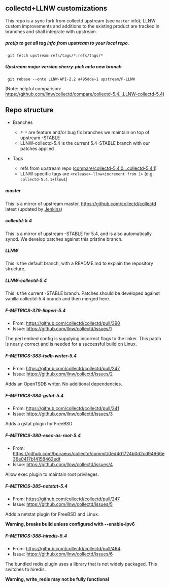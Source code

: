 ## collectd+LLNW customizations

This repo is a sync fork from collectd upstream (see `master` info); LLNW custom
improvements and additions to the existing product are tracked in branches and
shall integrate with upstream.

##### protip to get all tag info from upstream to your local repo.

     git fetch upstream refs/tags/*:refs/tags/*

##### Upstream major version cherry-pick onto new branch

     git rebase --onto LLNW-API-2.2 a495dde~1 upstream/F-LLNW

(Note: helpful comparison: https://github.com/llnw/collectd/compare/collectd-5.4...LLNW-collectd-5.4)

## Repo structure

* Branches
   * `F-*` are feature and/or bug fix branches we maintain on top of upstream
     -STABLE
   * LLNW-collectd-5.4 is the current 5.4-STABLE branch with our patches applied

*  Tags
   *  refs from upstream repo ([compare/collectd-5.4.0...collectd-5.4.1](https://github.com/llnw/collectd/compare/collectd-5.4.0...collectd-5.4.1))
   *  LLNW specific tags are `<release>-llnw<increment from 1>` (e.g. `collectd-5.4.1+llnw1`)

##### master

This is a mirror of upstream master,
https://github.com/collectd/collectd latest (updated by [Jenkins](https://build.llnw.net/view/SysDev-Metrics/job/SysDev-Metrics-collectd_upsteam_sync/))

##### collectd-5.4

This is a mirror of upstream -STABLE for 5.4, and is also automatically syncd.
We develop patches against this pristine branch.

##### LLNW

This is the default branch, with a README.md to explain the repository
structure.

##### LLNW-collectd-5.4

This is the current -STABLE branch.  Patches should be developed against
vanilla collectd-5.4 branch and then merged here.

##### F-METRICS-379-libperl-5.4

* From:  https://github.com/collectd/collectd/pull/390
* Issue: https://github.com/llnw/collectd/issues/1

The perl embed config is supplying incorrect flags to the linker.
This patch is nearly correct and is needed for a successful build on Linux.

##### F-METRICS-383-tsdb-writer-5.4

* From: https://github.com/collectd/collectd/pull/247
* Issue: https://github.com/llnw/collectd/issues/2

Adds an OpenTSDB writer.  No additional dependencies.

##### F-METRICS-384-gstat-5.4

* From: https://github.com/collectd/collectd/pull/341
* Issue: https://github.com/llnw/collectd/issues/3

Adds a gstat plugin for FreeBSD.

##### F-METRICS-380-exec-as-root-5.4

* From: https://github.com/bpiraeus/collectd/commit/0ed4d1724b0d2cd94966e36e0417b14158462edf
* Issue: https://github.com/llnw/collectd/issues/4

Allow exec plugin to maintain root privileges.

##### F-METRICS-385-netstat-5.4

* From: https://github.com/collectd/collectd/pull/247
* Issue: https://github.com/llnw/collectd/issues/5

Adds a netstat plugin for FreeBSD and Linux.

**Warning, breaks build unless configured with --enable-ipv6**

##### F-METRICS-388-hiredis-5.4

* From: https://github.com/collectd/collectd/pull/464
* Issue: https://github.com/llnw/collectd/issues/6

The bundled redis plugin uses a library that is not widely packaged.  This
switches to hiredis.

**Warning, write_redis may not be fully functional**

